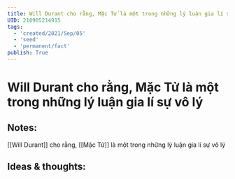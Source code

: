 ```yaml
---
title: Will Durant cho rằng, Mặc Tử là một trong những lý luận gia lí sự vô lý
UID: 210905214915
tags:
  - 'created/2021/Sep/05'
  - 'seed'
  - 'permanent/fact'
publish: True
---
```

# Will Durant cho rằng, Mặc Tử là một trong những lý luận gia lí sự vô lý

## Notes:
[[Will Durant]] cho rằng, [[Mặc Tử]] là một trong những lý luận gia lí sự vô lý

## Ideas & thoughts:
